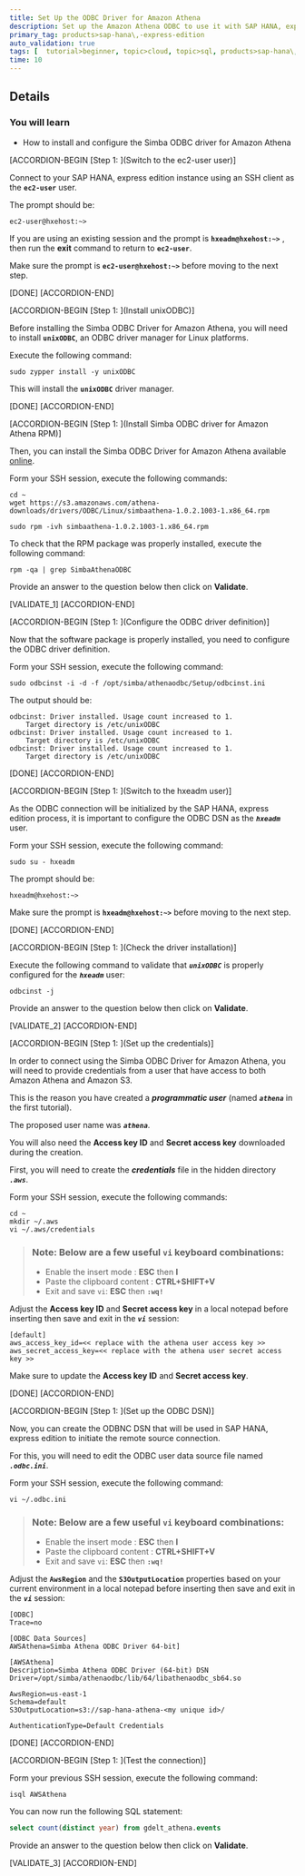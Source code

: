 ```yaml
---
title: Set Up the ODBC Driver for Amazon Athena
description: Set up the Amazon Athena ODBC to use it with SAP HANA, express edition.
primary_tag: products>sap-hana\,-express-edition
auto_validation: true
tags: [  tutorial>beginner, topic>cloud, topic>sql, products>sap-hana\,-express-edition ]
time: 10
---
```



## Details
### You will learn  
  - How to install and configure the Simba ODBC driver for Amazon Athena

[ACCORDION-BEGIN [Step 1: ](Switch to the ec2-user user)]

Connect to your SAP HANA, express edition instance using an SSH client as the **`ec2-user`** user.

The prompt should be:

```
ec2-user@hxehost:~>
```

If you are using an existing session and the prompt is **```hxeadm@hxehost:~>```** , then run the **exit** command to return to **`ec2-user`**.

Make sure the prompt is **```ec2-user@hxehost:~>```** before moving to the next step.

[DONE]
[ACCORDION-END]

[ACCORDION-BEGIN [Step 1: ](Install unixODBC)]

Before installing the Simba ODBC Driver for Amazon Athena, you will need to install **`unixODBC`**, an ODBC driver manager for Linux platforms.

Execute the following command:

```shell
sudo zypper install -y unixODBC
```

This will install the **`unixODBC`** driver manager.

[DONE]
[ACCORDION-END]

[ACCORDION-BEGIN [Step 1: ](Install Simba ODBC driver for Amazon Athena RPM)]

Then, you can install the Simba ODBC Driver for Amazon Athena available <a href="https://docs.aws.amazon.com/athena/latest/ug/connect-with-odbc.html" target="&#95;blank">online</a>.

Form your SSH session, execute the following commands:

```shell
cd ~
wget https://s3.amazonaws.com/athena-downloads/drivers/ODBC/Linux/simbaathena-1.0.2.1003-1.x86_64.rpm

sudo rpm -ivh simbaathena-1.0.2.1003-1.x86_64.rpm
```

To check that the RPM package was properly installed, execute the following command:

```shell
rpm -qa | grep SimbaAthenaODBC
```

Provide an answer to the question below then click on **Validate**.

[VALIDATE_1]
[ACCORDION-END]

[ACCORDION-BEGIN [Step 1: ](Configure the ODBC driver definition)]

Now that the software package is properly installed, you need to configure the ODBC driver definition.

Form your SSH session, execute the following command:

```shell
sudo odbcinst -i -d -f /opt/simba/athenaodbc/Setup/odbcinst.ini
```

The output should be:

```
odbcinst: Driver installed. Usage count increased to 1.
    Target directory is /etc/unixODBC
odbcinst: Driver installed. Usage count increased to 1.
    Target directory is /etc/unixODBC
odbcinst: Driver installed. Usage count increased to 1.
    Target directory is /etc/unixODBC
```

[DONE]
[ACCORDION-END]

[ACCORDION-BEGIN [Step 1: ](Switch to the hxeadm user)]

As the ODBC connection will be initialized by the SAP HANA, express edition process, it is important to configure the ODBC DSN as the ***`hxeadm`*** user.

Form your SSH session, execute the following command:

```shell
sudo su - hxeadm
```
The prompt should be:

```
hxeadm@hxehost:~>
```

Make sure the prompt is **```hxeadm@hxehost:~>```** before moving to the next step.

[DONE]
[ACCORDION-END]

[ACCORDION-BEGIN [Step 1: ](Check the driver installation)]

Execute the following command to validate that ***`unixODBC`*** is properly configured for the ***`hxeadm`*** user:

```shell
odbcinst -j
```

Provide an answer to the question below then click on **Validate**.

[VALIDATE_2]
[ACCORDION-END]

[ACCORDION-BEGIN [Step 1: ](Set up the credentials)]

In order to connect using the Simba ODBC Driver for Amazon Athena, you will need to provide credentials from a user that have access to both Amazon Athena and Amazon S3.

This is the reason you have created a ***programmatic user*** (named ***`athena`*** in the first tutorial).

The proposed user name was ***`athena`***.

You will also need the **Access key ID** and **Secret access key** downloaded during the creation.

First, you will need to create the ***credentials*** file in the hidden directory ***`.aws`***.

Form your SSH session, execute the following commands:

```shell
cd ~
mkdir ~/.aws
vi ~/.aws/credentials
```
> ### **Note**: Below are a few useful **`vi`** keyboard combinations:
> - Enable the insert mode : **ESC** then **I**
> - Paste the clipboard content : **CTRL+SHIFT+V**
> - Exit and save `vi`: **ESC** then **`:wq!`**

Adjust the **Access key ID** and **Secret access key** in a local notepad before inserting then save and exit in the ***`vi`*** session:

```property
[default]
aws_access_key_id=<< replace with the athena user access key >>
aws_secret_access_key=<< replace with the athena user secret access key >>
```

Make sure to update the **Access key ID** and **Secret access key**.

[DONE]
[ACCORDION-END]

[ACCORDION-BEGIN [Step 1: ](Set up the ODBC DSN)]

Now, you can create the ODBNC DSN that will be used in SAP HANA, express edition to initiate the remote source connection.

For this, you will need to edit the ODBC user data source file named ***`.odbc.ini`***.

Form your SSH session, execute the following command:

```shell
vi ~/.odbc.ini
```
> ### **Note**: Below are a few useful **`vi`** keyboard combinations:
> - Enable the insert mode : **ESC** then **I**
> - Paste the clipboard content : **CTRL+SHIFT+V**
> - Exit and save `vi`: **ESC** then **`:wq!`**

Adjust the **`AwsRegion`** and the **`S3OutputLocation`** properties based on your current environment in a local notepad before inserting then save and exit in the ***`vi`*** session:

```property
[ODBC]
Trace=no

[ODBC Data Sources]
AWSAthena=Simba Athena ODBC Driver 64-bit]

[AWSAthena]
Description=Simba Athena ODBC Driver (64-bit) DSN
Driver=/opt/simba/athenaodbc/lib/64/libathenaodbc_sb64.so

AwsRegion=us-east-1
Schema=default
S3OutputLocation=s3://sap-hana-athena-<my unique id>/

AuthenticationType=Default Credentials
```

[DONE]
[ACCORDION-END]

[ACCORDION-BEGIN [Step 1: ](Test the connection)]

Form your previous SSH session, execute the following command:

```shell
isql AWSAthena
```

You can now run the following SQL statement:

```sql
select count(distinct year) from gdelt_athena.events
```
Provide an answer to the question below then click on **Validate**.

[VALIDATE_3]
[ACCORDION-END]

